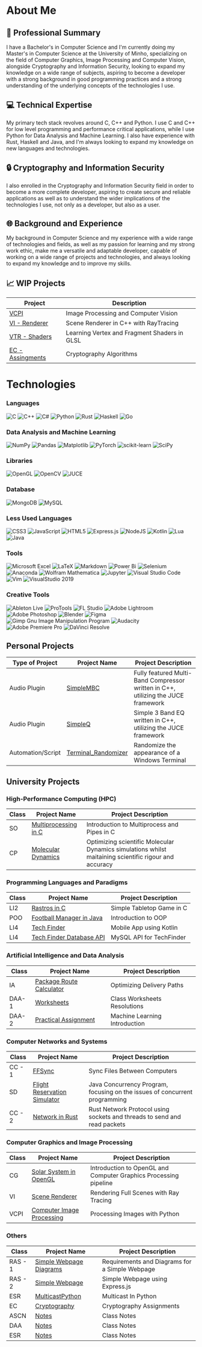 # About Me 

## 🚀 Professional Summary
I have a Bachelor's in Computer Science and I'm currently doing my Master's in Computer Science at the University of Minho, specializing on the field of Computer Graphics, Image Processing and Computer Vision, alongside Cryptography and Information Security, looking to expand my knowledge on a wide range of subjects, aspiring to become a developer with a strong background in good programming practices and a strong understanding of the underlying concepts of the technologies I use.

## 💻 Technical Expertise
My primary tech stack revolves around C, C++ and Python. I use C and C++ for low level programming and performance critical applications, while I use Python for Data Analysis and Machine Learning. I also have experience with Rust, Haskell and Java, and I'm always looking to expand my knowledge on new languages and technologies.
<!-- 

## 🎵 Music and Audio Production
I'm also a musician and a music producer, and I'm currently learning about Digital Signal Processing and the development of Audio Plugins, as well as the development of Digital Audio Workstations and the development of Audio Effects and Synthesizers. I'm also learning about the development of VST3 plugins using the JUCE framework, and so far I have developed simple versions of a Multiband Compressor and a 3 Band EQ.

## 📸 Photography and Graphic Design

I'm also a photographer and a graphic designer, and I'm currently learning about 3D Modelling and Animation, as well as the development of Video Games and Virtual Reality applications. I'm also learning about the development of 3D applications using OpenGL, and so far I have developed a simple Solar System simulation using OpenGL. -->

## 🔒 Cryptography and Information Security

I also enrolled in the Cryptography and Information Security field in order to become a more complete developer, aspiring to create secure and reliable applications as well as to understand the wider implications of the technologies I use, not only as a developer, but also as a user.

## 🌐 Background and Experience

My background in Computer Science and my experience with a wide range of technologies and fields, as well as my passion for learning and my strong work ethic, make me a versatile and adaptable developer, capable of working on a wide range of projects and technologies, and always looking to expand my knowledge and to improve my skills.

## 📈 WIP Projects
| Project          | Description |
|------------------|-------------|
| [VCPI](https://github.com/lucasverdelho/VCPI)   | Image Processing and Computer Vision |
| [VI - Renderer](https://github.com/lucasverdelho/VI-Renderer)   | Scene Renderer in C++ with RayTracing |
| [VTR - Shaders](https://github.com/lucasverdelho/VTR)   | Learning Vertex and Fragment Shaders in GLSL |
| [EC - Assingments](https://github.com/lucasverdelho/EChttps://github.com/lucasverdelho/EC) | Cryptography Algorithms |


# Technologies
### Languages
![C](https://img.shields.io/badge/c-%2300599C.svg?style=for-the-badge&logo=c&logoColor=white)
![C++](https://img.shields.io/badge/c++-%2300599C.svg?style=for-the-badge&logo=c%2B%2B&logoColor=white)
![C#](https://img.shields.io/badge/c%23-%23239120.svg?style=for-the-badge&logo=csharp&logoColor=white)
![Python](https://img.shields.io/badge/python-3670A0?style=for-the-badge&logo=python&logoColor=ffdd54)
![Rust](https://img.shields.io/badge/rust-%23000000.svg?style=for-the-badge&logo=rust&logoColor=white)
![Haskell](https://img.shields.io/badge/Haskell-5e5086?style=for-the-badge&logo=haskell&logoColor=white)
![Go](https://img.shields.io/badge/go-%2300ADD8.svg?style=for-the-badge&logo=go&logoColor=white)

### Data Analysis and Machine Learning
![NumPy](https://img.shields.io/badge/numpy-%23013243.svg?style=for-the-badge&logo=numpy&logoColor=white)
![Pandas](https://img.shields.io/badge/pandas-%23150458.svg?style=for-the-badge&logo=pandas&logoColor=white)
![Matplotlib](https://img.shields.io/badge/Matplotlib-%23ffffff.svg?style=for-the-badge&logo=Matplotlib&logoColor=black)
![PyTorch](https://img.shields.io/badge/PyTorch-%23EE4C2C.svg?style=for-the-badge&logo=PyTorch&logoColor=white)
![scikit-learn](https://img.shields.io/badge/scikit--learn-%23F7931E.svg?style=for-the-badge&logo=scikit-learn&logoColor=white)
![SciPy](https://img.shields.io/badge/SciPy-%230C55A5.svg?style=for-the-badge&logo=scipy&logoColor=%white)

### Libraries
![OpenGL](https://img.shields.io/badge/OpenGL-%23FFFFFF.svg?style=for-the-badge&logo=opengl)
![OpenCV](https://img.shields.io/badge/opencv-%23white.svg?style=for-the-badge&logo=opencv&logoColor=white)
![JUCE](https://img.shields.io/badge/JUCE-%23white.svg?style=for-the-badge&logo=JUCE&logoColor=white)

### Database
![MongoDB](https://img.shields.io/badge/MongoDB-%234ea94b.svg?style=for-the-badge&logo=mongodb&logoColor=white)
![MySQL](https://img.shields.io/badge/mysql-%2300f.svg?style=for-the-badge&logo=mysql&logoColor=white)

### Less Used Languages
![CSS3](https://img.shields.io/badge/css3-%231572B6.svg?style=for-the-badge&logo=css3&logoColor=white)
![JavaScript](https://img.shields.io/badge/javascript-%23323330.svg?style=for-the-badge&logo=javascript&logoColor=%23F7DF1E)
![HTML5](https://img.shields.io/badge/html5-%23E34F26.svg?style=for-the-badge&logo=html5&logoColor=white)
![Express.js](https://img.shields.io/badge/express.js-%23404d59.svg?style=for-the-badge&logo=express&logoColor=%2361DAFB)
![NodeJS](https://img.shields.io/badge/node.js-6DA55F?style=for-the-badge&logo=node.js&logoColor=white)
![Kotlin](https://img.shields.io/badge/kotlin-%237F52FF.svg?style=for-the-badge&logo=kotlin&logoColor=white)
![Lua](https://img.shields.io/badge/lua-%232C2D72.svg?style=for-the-badge&logo=lua&logoColor=white)
![Java](https://img.shields.io/badge/java-%23ED8B00.svg?style=for-the-badge&logo=openjdk&logoColor=white)

### Tools
![Microsoft Excel](https://img.shields.io/badge/Microsoft_Excel-217346?style=for-the-badge&logo=microsoft-excel&logoColor=white)
![LaTeX](https://img.shields.io/badge/latex-%23008080.svg?style=for-the-badge&logo=latex&logoColor=white)
![Markdown](https://img.shields.io/badge/markdown-%23000000.svg?style=for-the-badge&logo=markdown&logoColor=white)
![Power Bi](https://img.shields.io/badge/power_bi-F2C811?style=for-the-badge&logo=powerbi&logoColor=black)
![Selenium](https://img.shields.io/badge/-selenium-%43B02A?style=for-the-badge&logo=selenium&logoColor=white)
![Anaconda](https://img.shields.io/badge/Anaconda-%2344A833.svg?style=for-the-badge&logo=anaconda&logoColor=white)
![Wolfram Mathematica](https://img.shields.io/badge/Wolfram%20Mathematica-DD1100?style=for-the-badge&logo=Wolfram%20Mathematica&logoColor=white)
![Jupyter](https://img.shields.io/badge/Jupyter-%23F37626.svg?style=for-the-badge&logo=Jupyter&logoColor=white)
![Visual Studio Code](https://img.shields.io/badge/Visual%20Studio%20Code-007ACC?style=for-the-badge&logo=Visual%20Studio%20Code&logoColor=white)
![Vim](https://img.shields.io/badge/VIM-%2311AB00.svg?style=for-the-badge&logo=vim&logoColor=white)
![VisualStudio 2019](https://img.shields.io/badge/VisualStudio-5C2D91?style=for-the-badge&logo=VisualStudio&logoColor=white)

### Creative Tools
![Ableton Live](https://img.shields.io/badge/Ableton%20Live-000000?style=for-the-badge&logo=Ableton%20Live&logoColor=white)
![ProTools](https://img.shields.io/badge/ProTools-7B7B7B?style=for-the-badge&logo=ProTools&logoColor=white)
![FL Studio](https://img.shields.io/badge/FL%20Studio-FF2D20?style=for-the-badge&logo=FL%20Studio&logoColor=white)
![Adobe Lightroom](https://img.shields.io/badge/Adobe%20Lightroom-31A8FF.svg?style=for-the-badge&logo=Adobe%20Lightroom&logoColor=white)
![Adobe Photoshop](https://img.shields.io/badge/adobe%20photoshop-%2331A8FF.svg?style=for-the-badge&logo=adobe%20photoshop&logoColor=white)
![Blender](https://img.shields.io/badge/blender-%23F5792A.svg?style=for-the-badge&logo=blender&logoColor=white)
![Figma](https://img.shields.io/badge/figma-%23F24E1E.svg?style=for-the-badge&logo=figma&logoColor=white)
![Gimp Gnu Image Manipulation Program](https://img.shields.io/badge/Gimp-657D8B?style=for-the-badge&logo=gimp&logoColor=FFFFFF)
![Audacity](https://img.shields.io/badge/Audacity-0000CC?style=for-the-badge&logo=Audacity&logoColor=white)
![Adobe Premiere Pro](https://img.shields.io/badge/Adobe%20Premiere%20Pro-9999FF.svg?style=for-the-badge&logo=Adobe%20Premiere%20Pro&logoColor=white)
![DaVinci Resolve](https://img.shields.io/badge/DaVinci%20Resolve-FF314D?style=for-the-badge&logo=DaVinci%20Resolve&logoColor=white)


## Personal Projects

| Type of Project      | Project Name                                     | Project Description                        |
|----------------------|--------------------------------------------------|--------------------------------------------|
| Audio Plugin         | [SimpleMBC](https://github.com/LucasVerdelho/SimpleMBC) | Fully featured Multi-Band Compressor written in C++, utilizing the JUCE framework |
| Audio Plugin         | [SimpleQ](https://github.com/LucasVerdelho/SimpleQ)   | Simple 3 Band EQ written in C++,  utilizing the JUCE framework |
| Automation/Script    | [Terminal_Randomizer](https://github.com/LucasVerdelho/Terminal_Randomizer) | Randomize the appearance of a Windows Terminal |


## University Projects

### High-Performance Computing (HPC)

| Class | Project Name                                      | Project Description                    |
|-------|---------------------------------------------------|----------------------------------------|
| SO    | [Multiprocessing in C](https://github.com/LucasVerdelho/SO-Project) | Introduction to Multiprocess and Pipes in C      |
| CP    | [Molecular Dynamics](https://github.com/lucasverdelho/molecular_dynamics) | Optimizing scientific Molecular Dynamics simulations whilst maitaining scientific rigour and accuracy |


### Programming Languages and Paradigms

| Class | Project Name                                      | Project Description                    |
|-------|---------------------------------------------------|----------------------------------------|
| LI2   | [Rastros in C](https://github.com/LucasVerdelho/LI2-Project) | Simple Tabletop Game in C |
| POO   | [Football Manager in Java](https://github.com/LucasVerdelho/POO-Project) | Introduction to OOP |
| LI4   | [Tech Finder](https://github.com/afonsofrancof/TechFinder) | Mobile App using Kotlin |
| LI4   | [Tech Finder Database API](https://github.com/afonsofrancof/TechFinder-Database-API) | MySQL API for TechFinder |

### Artificial Intelligence and Data Analysis

| Class | Project Name                                      | Project Description                    |
|-------|---------------------------------------------------|----------------------------------------|
| IA    | [Package Route Calculator](https://github.com/LucasVerdelho/IA-Project) | Optimizing Delivery Paths |
| DAA-1 | [Worksheets](https://github.com/lucasverdelho/DAA_Worksheets) | Class Worksheets Resolutions          |
| DAA-2 | [Practical Assignment](https://github.com/lucasverdelho/trabalho_daa) | Machine Learning Introduction         |

### Computer Networks and Systems

| Class | Project Name                                      | Project Description                    |
|-------|---------------------------------------------------|----------------------------------------|
| CC - 1| [FFSync](https://github.com/LucasVerdelho/CC-First_Project) | Sync Files Between Computers |
| SD    | [Flight Reservation Simulator](https://github.com/LucasVerdelho/SD-First_Project) | Java Concurrency Program, focusing on the issues of concurrent programming    |
| CC - 2| [Network in Rust](https://github.com/LucasVerdelho/rust-cc) | Rust Network Protocol using sockets and threads to send and read packets |


### Computer Graphics and Image Processing

| Class | Project Name                                      | Project Description                    |
|-------|---------------------------------------------------|----------------------------------------|
| CG    | [Solar System in OpenGL](https://github.com/lucasverdelho/ProjetoCG-FINAL) | Introduction to OpenGL and Computer Graphics Processing pipeline  |
| VI    | [Scene Renderer](https://github.com/lucasverdelho/VI-Renderer) | Rendering Full Scenes with Ray Tracing |
| VCPI  | [Computer Image Processing](https://github.com/lucasverdelho/VCPI) | Processing Images with Python |

### Others

| Class | Project Name                                      | Project Description                    |
|-------|---------------------------------------------------|----------------------------------------|
| RAS - 1  | [Simple Webpage Diagrams](https://github.com/lucasverdelho/projeto_ras) | Requirements and Diagrams for a Simple Webpage |
| RAS - 2  | [Simple Webpage](https://github.com/lucasverdelho/ras_micro) | Simple Webpage using Express.js  |
| ESR   | [MulticastPython](https://github.com/lucasverdelho/multicastpy) | Multicast In Python  |
| EC    | [Cryptography](https://github.com/lucasverdelho/EC) | Cryptography Assignments  |
| ASCN | [Notes](https://github.com/lucasverdelho/resumos_ascn) | Class Notes |
| DAA | [Notes](https://github.com/lucasverdelho/resumos_daa) | Class Notes |
| ESR | [Notes](https://github.com/lucasverdelho/resumos_redes) | Class Notes |

